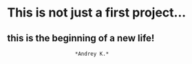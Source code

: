 # This is not just a first project...
## this is the beginning of a new life!

                          *Andrey K.*
